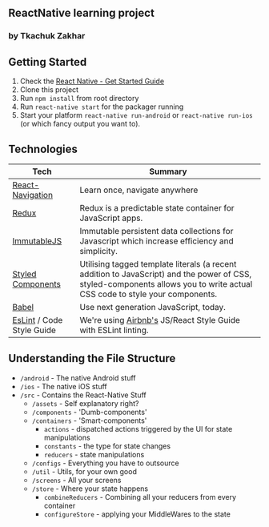 ## ReactNative learning project
### by Tkachuk Zakhar

## Getting Started

1. Check the [React Native - Get Started Guide](https://facebook.github.io/react-native/docs/getting-started.html)
1. Clone this project
1. Run `npm install` from root directory
1. Run `react-native start` for the packager running
1. Start your platform `react-native run-android` or  `react-native run-ios` (or which fancy output you want to).


## Technologies


| Tech | Summary |
| --- | --- |
| [React-Navigation](https://reactnavigation.org) | Learn once, navigate anywhere  |
| [Redux](https://github.com/reactjs/react-redux) | Redux is a predictable state container for JavaScript apps. |
| [ImmutableJS](https://facebook.github.io/immutable-js/) | Immutable persistent data collections for Javascript which increase efficiency and simplicity. |
| [Styled Components](https://www.styled-components.com/) | Utilising tagged template literals (a recent addition to JavaScript) and the power of CSS, styled-components allows you to write actual CSS code to style your components. |
| [Babel](https://babeljs.io/) | Use next generation JavaScript, today. |
| [EsLint](https://eslint.org/) / Code Style Guide | We're using [Airbnb's](https://github.com/airbnb/javascript) JS/React Style Guide with ESLint linting. |


## Understanding the File Structure

- `/android` - The native Android stuff
- `/ios` - The native iOS stuff
- `/src` - Contains the React-Native Stuff
  - `/assets` - Self explanatory right?
  - `/components` - 'Dumb-components' 
  - `/containers` - 'Smart-components' 
    -   `actions`      -   dispatched actions triggered by the UI for state manipulations
    -   `constants`    -   the type for state changes
    -   `reducers`      -   state manipulations
  - `/configs` - Everything you have to outsource
  - `/util` - Utils, for your own good
  - `/screens` - All your screens
  - `/store` - Where your state happens
    - `combineReducers` - Combining all your reducers from every container
    - `configureStore` - applying your MiddleWares to the state


